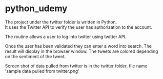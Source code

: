 # python_udemy

The project under the twitter folder is written in Python.  
It uses the Twitter API to verify the user has authorization to the account.  

The routine allows a user to log into twitter using twitter API.

Once the user has been validated they can enter a word into search.
The result will display in the browser window.
The tweets are colored depending on the sentiment of the tweet.

Screen shot of data pulled from twitter is in the twitter folder, file name 'sample data pulled from twitter.png'
